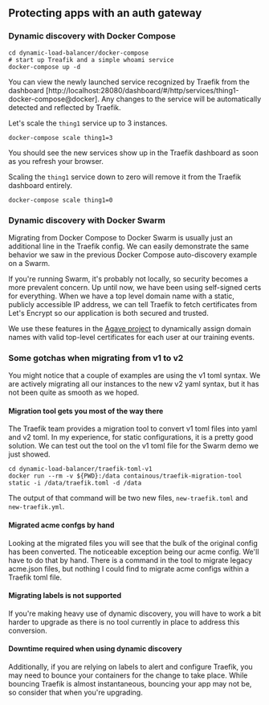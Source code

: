 ## Protecting apps with an auth gateway



### Dynamic discovery with Docker Compose

```
cd dynamic-load-balancer/docker-compose
# start up Treafik and a simple whoami service
docker-compose up -d
```

You can view the newly launched service recognized by Traefik from the dashboard [http://localhost:28080/dashboard/#/http/services/thing1-docker-compose@docker]. Any changes to the service will be automatically detected and reflected by Traefik. 

Let's scale the `thing1` service up to 3 instances.

```
docker-compose scale thing1=3
```

You should see the new services show up in the Traefik dashboard as soon as you refresh your browser. 

Scaling the `thing1` service down to zero will remove it from the Traefik dashboard entirely.

```
docker-compose scale thing1=0
```

### Dynamic discovery with Docker Swarm

Migrating from Docker Compose to Docker Swarm is usually just an additional line in the Traefik config. We can easily demonstrate the same behavior we saw in the previous Docker Compose auto-discovery example on a Swarm.

If you're running Swarm, it's probably not locally, so security becomes a more prevalent concern. Up until now, we have been using self-signed certs for everything. When we have a top level domain name with a static, publicly accessible IP address, we can tell Traefik to fetch certificates from Let's Encrypt so our application is both secured and trusted.

We use these features in the [Agave project](https://agaveplatform.org/) to dynamically assign domain names with valid top-level certificates for each user at our training events.   

### Some gotchas when migrating from v1 to v2
You might notice that a couple of examples are using the v1 toml syntax. We are actively migrating all our instances to the new v2 yaml syntax, but it has not been quite as smooth as we hoped. 

#### Migration tool gets you most of the way there
The Traefik team provides a migration tool to convert v1 toml files into yaml and v2 toml. In my experience, for static configurations, it is a pretty good solution. We can test out the tool on the v1 toml file for the Swarm demo we just showed. 

```
cd dynamic-load-balancer/traefik-toml-v1
docker run --rm -v ${PWD}:/data containous/traefik-migration-tool static -i /data/traefik.toml -d /data
```

The output of that command will be two new files, `new-traefik.toml` and `new-traefik.yml`. 

#### Migrated acme confgs by hand
Looking at the migrated files you will see that the bulk of the original config has been converted. The noticeable exception being our acme config. We'll have to do that by hand. There is a command in the tool to migrate legacy acme.json files, but nothing I could find to migrate acme configs within a Traefik toml file.

#### Migrating labels is not supported
If you're making heavy use of dynamic discovery, you will have to work a bit harder to upgrade as there is no tool currently in place to address this conversion. 

#### Downtime required when using dynamic discovery
Additionally, if you are relying on labels to alert and configure Traefik, you may need to bounce your containers for the change to take place. While bouncing Traefik is almost instantaneous, bouncing your app may not be, so consider that when you're upgrading.  
